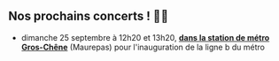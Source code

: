 ## Nos prochains concerts ! 🎉💄

* dimanche 25 septembre à 12h20 et 13h20, **[dans la station de métro Gros-Chêne](https://www.openstreetmap.org/node/8261659641#map=16/48.1252/-1.6641)** (Maurepas) pour l'inauguration de la ligne b du métro